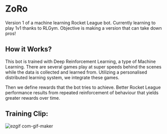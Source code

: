 # ZoRo
Version 1 of a machine learning Rocket League bot. Currently learning to play 1v1 thanks to RLGym. Objective is making a version that can take down pros!

## How it Works?
This bot is trained with Deep Reinforcement Learning, a type of Machine Learning. There are several games play at super speeds behind the scenes while the data is collected and learned from. Utilizing a personalised distributed learning system, we integrate these games.

Then we define rewards that the bot tries to achieve. Better Rocket League performance results from repeated reinforcement of behaviour that yields greater rewards over time.

## Training Clip:
![ezgif com-gif-maker](https://user-images.githubusercontent.com/62950304/175115378-37b1b8bd-6782-42ce-9b5b-3b9d729a5eab.gif)
